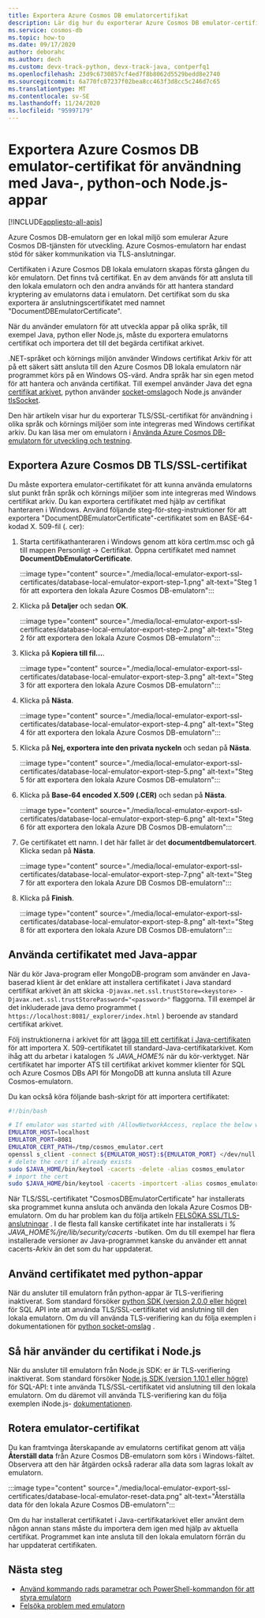 ```yaml
---
title: Exportera Azure Cosmos DB emulatorcertifikat
description: Lär dig hur du exporterar Azure Cosmos DB emulator-certifikatet för användning med Java, python och Node.js appar. Certifikaten bör exporteras och användas för språk-och körnings miljöer som inte använder Windows certifikat arkiv.
ms.service: cosmos-db
ms.topic: how-to
ms.date: 09/17/2020
author: deborahc
ms.author: dech
ms.custom: devx-track-python, devx-track-java, contperfq1
ms.openlocfilehash: 23d9c6730857cf4ed7f8b8062d5529bedd8e2740
ms.sourcegitcommit: 6a770fc07237f02bea8cc463f3d8cc5c246d7c65
ms.translationtype: MT
ms.contentlocale: sv-SE
ms.lasthandoff: 11/24/2020
ms.locfileid: "95997179"
---
```

# <a name="export-the-azure-cosmos-db-emulator-certificates-for-use-with-java-python-and-nodejs-apps"></a>Exportera Azure Cosmos DB emulator-certifikat för användning med Java-, python-och Node.js-appar
[!INCLUDE[appliesto-all-apis](includes/appliesto-all-apis.md)]

Azure Cosmos DB-emulatorn ger en lokal miljö som emulerar Azure Cosmos DB-tjänsten för utveckling. Azure Cosmos-emulatorn har endast stöd för säker kommunikation via TLS-anslutningar.

Certifikaten i Azure Cosmos DB lokala emulatorn skapas första gången du kör emulatorn. Det finns två certifikat. En av dem används för att ansluta till den lokala emulatorn och den andra används för att hantera standard kryptering av emulatorns data i emulatorn. Det certifikat som du ska exportera är anslutningscertifikatet med namnet "DocumentDBEmulatorCertificate".

När du använder emulatorn för att utveckla appar på olika språk, till exempel Java, python eller Node.js, måste du exportera emulatorns certifikat och importera det till det begärda certifikat arkivet.

.NET-språket och körnings miljön använder Windows certifikat Arkiv för att på ett säkert sätt ansluta till den Azure Cosmos DB lokala emulatorn när programmet körs på en Windows OS-värd. Andra språk har sin egen metod för att hantera och använda certifikat. Till exempel använder Java det egna [certifikat arkivet](https://docs.oracle.com/cd/E19830-01/819-4712/ablqw/index.html), python använder [socket-omslag](https://docs.python.org/2/library/ssl.html)och Node.js använder [tlsSocket](https://nodejs.org/api/tls.html#tls_tls_connect_options_callback).

Den här artikeln visar hur du exporterar TLS/SSL-certifikat för användning i olika språk och körnings miljöer som inte integreras med Windows certifikat arkiv. Du kan läsa mer om emulatorn i [Använda Azure Cosmos DB-emulatorn för utveckling och testning](./local-emulator.md).

## <a name="export-the-azure-cosmos-db-tlsssl-certificate"></a><a id="export-emulator-certificate"></a>Exportera Azure Cosmos DB TLS/SSL-certifikat

Du måste exportera emulator-certifikatet för att kunna använda emulatorns slut punkt från språk och körnings miljöer som inte integreras med Windows certifikat arkiv. Du kan exportera certifikatet med hjälp av certifikat hanteraren i Windows. Använd följande steg-för-steg-instruktioner för att exportera "DocumentDBEmulatorCertificate"-certifikatet som en BASE-64-kodad X. 509-fil (. cer):

1. Starta certifikathanteraren i Windows genom att köra certlm.msc och gå till mappen Personligt -> Certifikat. Öppna certifikatet med namnet **DocumentDbEmulatorCertificate**.

    :::image type="content" source="./media/local-emulator-export-ssl-certificates/database-local-emulator-export-step-1.png" alt-text="Steg 1 för att exportera den lokala Azure Cosmos DB-emulatorn":::

1. Klicka på **Detaljer** och sedan **OK**.

    :::image type="content" source="./media/local-emulator-export-ssl-certificates/database-local-emulator-export-step-2.png" alt-text="Steg 2 för att exportera den lokala Azure Cosmos DB-emulatorn":::

1. Klicka på **Kopiera till fil...**.

    :::image type="content" source="./media/local-emulator-export-ssl-certificates/database-local-emulator-export-step-3.png" alt-text="Steg 3 för att exportera den lokala Azure Cosmos DB-emulatorn":::

1. Klicka på **Nästa**.

    :::image type="content" source="./media/local-emulator-export-ssl-certificates/database-local-emulator-export-step-4.png" alt-text="Steg 4 för att exportera den lokala Azure Cosmos DB-emulatorn":::

1. Klicka på **Nej, exportera inte den privata nyckeln** och sedan på **Nästa**.

    :::image type="content" source="./media/local-emulator-export-ssl-certificates/database-local-emulator-export-step-5.png" alt-text="Steg 5 för att exportera den lokala Azure Cosmos DB-emulatorn":::

1. Klicka på **Base-64 encoded X.509 (.CER)** och sedan på **Nästa**.

    :::image type="content" source="./media/local-emulator-export-ssl-certificates/database-local-emulator-export-step-6.png" alt-text="Steg 6 för att exportera den lokala Azure DB Cosmos DB-emulatorn":::

1. Ge certifikatet ett namn. I det här fallet är det **documentdbemulatorcert**. Klicka sedan på **Nästa**.

    :::image type="content" source="./media/local-emulator-export-ssl-certificates/database-local-emulator-export-step-7.png" alt-text="Steg 7 för att exportera den lokala Azure DB Cosmos DB-emulatorn":::

1. Klicka på **Finish**.

    :::image type="content" source="./media/local-emulator-export-ssl-certificates/database-local-emulator-export-step-8.png" alt-text="Steg 8 för att exportera den lokala Azure DB Cosmos DB-emulatorn":::

## <a name="use-the-certificate-with-java-apps"></a>Använda certifikatet med Java-appar

När du kör Java-program eller MongoDB-program som använder en Java-baserad klient är det enklare att installera certifikatet i Java standard certifikat arkivet än att skicka `-Djavax.net.ssl.trustStore=<keystore> -Djavax.net.ssl.trustStorePassword="<password>"` flaggorna. Till exempel är det inkluderade java demo programmet ( `https://localhost:8081/_explorer/index.html` ) beroende av standard certifikat arkivet.

Följ instruktionerna i arkivet för att [lägga till ett certifikat i Java-certifikaten](/azure/developer/java/sdk/java-sdk-add-certificate-ca-store) för att importera X. 509-certifikatet till standard-Java-certifikatarkivet. Kom ihåg att du arbetar i katalogen *% JAVA_HOME%* när du kör-verktyget. När certifikatet har importer ATS till certifikat arkivet kommer klienter för SQL och Azure Cosmos DBs API för MongoDB att kunna ansluta till Azure Cosmos-emulatorn.

Du kan också köra följande bash-skript för att importera certifikatet:

```bash
#!/bin/bash

# If emulator was started with /AllowNetworkAccess, replace the below with the actual IP address of it:
EMULATOR_HOST=localhost
EMULATOR_PORT=8081
EMULATOR_CERT_PATH=/tmp/cosmos_emulator.cert
openssl s_client -connect ${EMULATOR_HOST}:${EMULATOR_PORT} </dev/null | sed -ne '/-BEGIN CERTIFICATE-/,/-END CERTIFICATE-/p' > $EMULATOR_CERT_PATH
# delete the cert if already exists
sudo $JAVA_HOME/bin/keytool -cacerts -delete -alias cosmos_emulator
# import the cert
sudo $JAVA_HOME/bin/keytool -cacerts -importcert -alias cosmos_emulator -file $EMULATOR_CERT_PATH
```

När TLS/SSL-certifikatet "CosmosDBEmulatorCertificate" har installerats ska programmet kunna ansluta och använda den lokala Azure Cosmos DB-emulatorn. Om du har problem kan du följa artikeln [FELSÖKA SSL/TLS-anslutningar](https://docs.oracle.com/javase/7/docs/technotes/guides/security/jsse/ReadDebug.html) . I de flesta fall kanske certifikatet inte har installerats i *% JAVA_HOME%/jre/lib/security/cacerts* -butiken. Om du till exempel har flera installerade versioner av Java-programmet kanske du använder ett annat cacerts-Arkiv än det som du har uppdaterat.

## <a name="use-the-certificate-with-python-apps"></a>Använd certifikatet med python-appar

När du ansluter till emulatorn från python-appar är TLS-verifiering inaktiverat. Som standard försöker [python SDK (version 2.0.0 eller högre)](sql-api-sdk-python.md) för SQL API inte att använda TLS/SSL-certifikatet vid anslutning till den lokala emulatorn. Om du vill använda TLS-verifiering kan du följa exemplen i dokumentationen för [python socket-omslag](https://docs.python.org/2/library/ssl.html) .

## <a name="how-to-use-the-certificate-in-nodejs"></a>Så här använder du certifikat i Node.js

När du ansluter till emulatorn från Node.js SDK: er är TLS-verifiering inaktiverat. Som standard försöker [Node.js SDK (version 1.10.1 eller högre)](sql-api-sdk-node.md) för SQL-API: t inte använda TLS/SSL-certifikatet vid anslutning till den lokala emulatorn. Om du däremot vill använda TLS-verifiering kan du följa exemplen iNode.js- [ dokumentationen](https://nodejs.org/api/tls.html#tls_tls_connect_options_callback).

## <a name="rotate-emulator-certificates"></a>Rotera emulator-certifikat

Du kan framtvinga återskapande av emulatorns certifikat genom att välja **Återställ data** från Azure Cosmos DB-emulatorn som körs i Windows-fältet. Observera att den här åtgärden också raderar alla data som lagras lokalt av emulatorn.

:::image type="content" source="./media/local-emulator-export-ssl-certificates/database-local-emulator-reset-data.png" alt-text="Återställa data för den lokala Azure Cosmos DB-emulatorn":::

Om du har installerat certifikatet i Java-certifikatarkivet eller använt dem någon annan stans måste du importera dem igen med hjälp av aktuella certifikat. Programmet kan inte ansluta till den lokala emulatorn förrän du har uppdaterat certifikaten.

## <a name="next-steps"></a>Nästa steg

* [Använd kommando rads parametrar och PowerShell-kommandon för att styra emulatorn](emulator-command-line-parameters.md)
* [Felsöka problem med emulatorn](troubleshoot-local-emulator.md)
